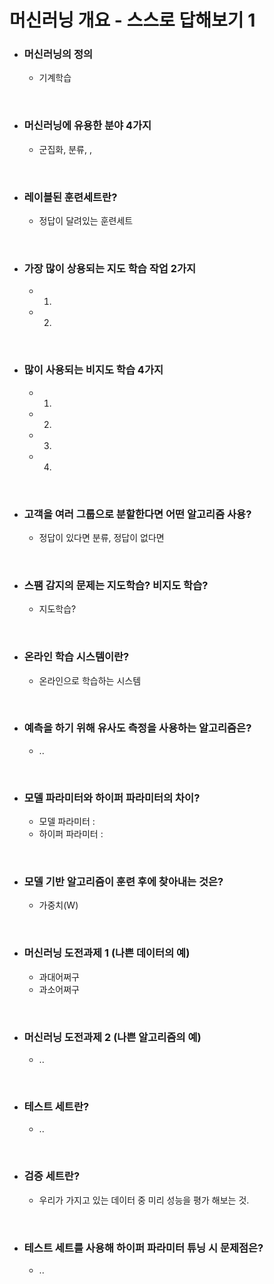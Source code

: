 # 머신러닝 개요 - 스스로 답해보기 1
- ### 머신러닝의 정의
  - 기계학습  
<br>

- ### 머신러닝에 유용한 분야 4가지
  - 군집화, 분류, ,  
<br>

- ### 레이블된 훈련세트란?
  - 정답이 달려있는 훈련세트  
<br>

- ### 가장 많이 상용되는 지도 학습 작업 2가지
  - 1.
  - 2.  
<br>

- ### 많이 사용되는 비지도 학습 4가지
  - 1.
  - 2.
  - 3.
  - 4.
<br>  

- ### 고객을 여러 그룹으로 분할한다면 어떤 알고리즘 사용?
  - 정답이 있다면 분류, 정답이 없다면  
<br>

- ### 스팸 감지의 문제는 지도학습? 비지도 학습?
  - 지도학습?  
<br>

- ### 온라인 학습 시스템이란?
  - 온라인으로 학습하는 시스템  
<br>

- ### 예측을 하기 위해 유사도 측정을 사용하는 알고리즘은?
  - ..  
<br>

- ### 모델 파라미터와 하이퍼 파라미터의 차이?
  - 모델 파라미터 : 
  - 하이퍼 파라미터 :  
<br>

- ### 모델 기반 알고리즘이 훈련 후에 찾아내는 것은?
  - 가중치(W)  
<br>

- ### 머신러닝 도전과제 1 (나쁜 데이터의 예)
  - 과대어쩌구
  - 과소어쩌구  
<br>

- ### 머신러닝 도전과제 2 (나쁜 알고리즘의 예)
  - ..  
<br>

- ### 테스트 세트란?
  - ..  
<br>

- ### 검증 세트란?
  - 우리가 가지고 있는 데이터 중 미리 성능을 평가 해보는 것.  
<br>

- ### 테스트 세트를 사용해 하이퍼 파라미터 튜닝 시 문제점은?
  - ..  
<br>